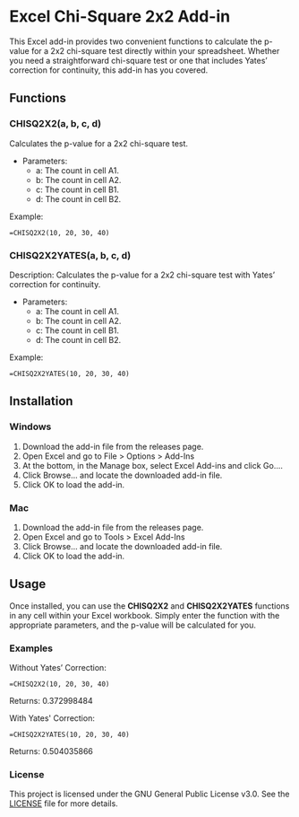 # Excel Chi-Square 2x2 Add-in

This Excel add-in provides two convenient functions to calculate the p-value for a 2x2 chi-square test directly within your spreadsheet. Whether you need a straightforward chi-square test or one that includes Yates’ correction for continuity, this add-in has you covered.

## Functions
### CHISQ2X2(a, b, c, d)
Calculates the p-value for a 2x2 chi-square test.
- Parameters:
	- a: The count in cell A1.
	- b: The count in cell A2.
	- c: The count in cell B1.
	- d: The count in cell B2.

Example:
```
=CHISQ2X2(10, 20, 30, 40)
```

### CHISQ2X2YATES(a, b, c, d)
Description: Calculates the p-value for a 2x2 chi-square test with Yates’ correction for continuity.
- Parameters:
	- a: The count in cell A1.
	- b: The count in cell A2.
	- c: The count in cell B1.
	- d: The count in cell B2.

Example:
```
=CHISQ2X2YATES(10, 20, 30, 40)
```

## Installation
### Windows
1. Download the add-in file from the releases page.
2. Open Excel and go to File > Options > Add-Ins
3. At the bottom, in the Manage box, select Excel Add-ins and click Go....
4. Click Browse... and locate the downloaded add-in file.
5. Click OK to load the add-in.

### Mac
1. Download the add-in file from the releases page.
2. Open Excel and go to Tools > Excel Add-Ins
3. Click Browse... and locate the downloaded add-in file.
4. Click OK to load the add-in.

## Usage

Once installed, you can use the **CHISQ2X2** and **CHISQ2X2YATES** functions in any cell within your Excel workbook. Simply enter the function with the appropriate parameters, and the p-value will be calculated for you.

### Examples

Without Yates’ Correction:
```
=CHISQ2X2(10, 20, 30, 40)
```
Returns: 0.372998484


With Yates' Correction:
```
=CHISQ2X2YATES(10, 20, 30, 40)
```
Returns: 0.504035866


### License
This project is licensed under the GNU General Public License v3.0. See the [LICENSE](LICENSE) file for more details.
